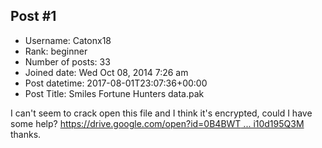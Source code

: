 ## Post #1
- Username: Catonx18
- Rank: beginner
- Number of posts: 33
- Joined date: Wed Oct 08, 2014 7:26 am
- Post datetime: 2017-08-01T23:07:36+00:00
- Post Title: Smiles Fortune Hunters data.pak

I can't seem to crack open this file and I think it's encrypted, could I have some help?
[https://drive.google.com/open?id=0B4BWT ... i10d195Q3M](https://drive.google.com/open?id=0B4BWTzCXfYtdN1BJei10d195Q3M)
thanks.
